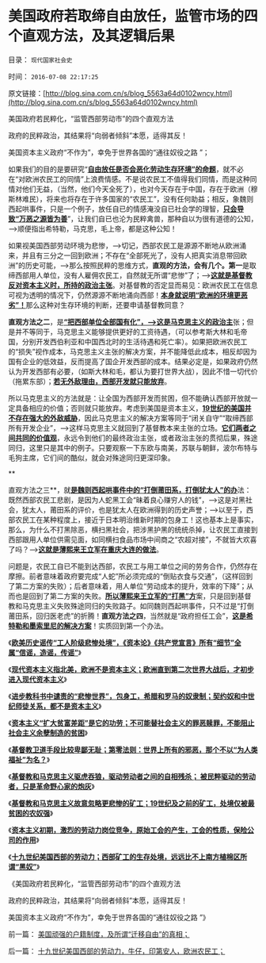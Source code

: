 # 美国政府若取缔自由放任，监管市场的四个直观方法，及其逻辑后果

目录： `现代国家社会史` 

时间： `2016-07-08 22:17:25` 

原文链接：[http://blog.sina.com.cn/s/blog_5563a64d0102wncy.html](http://blog.sina.com.cn/s/blog_5563a64d0102wncy.html)

美国政府若民粹化，“监管西部劳动市”的四个直观方法

政府的民粹政治，其结果将“向弱者倾斜”本愿，适得其反！

美国资本主义政府“不作为”，幸免于世界各国的“通往奴役之路 ”；

如果我们的目的是要研究“[**自由放任是否会恶化劳动生存环境”的命题**](../../../2016/6/22/自由放任的劳资市场，不能形成“资本家垄断工作，打压工资”.md)，就不必在“对欧洲农民工的同情”上浪费情感。不是说农民工不值得我们同情，而是这种同情对他们无益，（当然，他们今天全死了），也对今天存在于中国，存在于欧洲（穆斯林难民），将来也将存在于许多国家的“农民工”，没有任何助益；相反，象魏则西起哄事件，只是一个例子，放任自已的情感淹没自已社会学的理智，[**只会导致“万恶之源皆为善**](../../../2012/2/15/万恶之源皆为善；侵犯人权的人道主义.md)”，让我们自已也沦为民粹禽兽，那种自以为很有道德的公知，——>顺便指出希特勒，马克思，毛上帝，都是这种公知！

如果视美国西部劳动环境为悲惨，——>切记，西部农民工是源源不断地从欧洲涌来，并且有三分之一回到欧洲；不存在“全部死光了，没有人把真实消息带回欧洲”的历史可能，——>那么按照民粹的思维方式，**直观的方法，会有几个。第一**是取缔西部用人单位，没有人雇佣农民工，自然就无所谓“悲惨”了；——>[**这就是基督教反对资本主义时，所持的政治主张**](../../../2016/6/23/打压劳动力价格的，不是资本家，而是基督教.md)。对基督教的否定显而易见：欧洲农民工在信息可视为透明的情况下，仍然源源不断地涌向西部！[**本身就说明“欧洲的环境更恶劣”！**](../../../2016/6/27/“资本主义贫富差距，工人阶级水深火热”历史谣言的五点归纳.md)那么这种对生存环境的判断，还要申请基督教同意？

**直观方法之二**，是[**“把西部单位全部国有化”，——>这是马克思主义的政治主**](../../../2011/5/30/马克思主义消灭私有财产的“大慈悲心”.md)张；但是并不等同于，马克思主义能够提供更好的工资待遇，（可以参考斯大林和毛帝国，分别开发西伯利亚和中国西北时的生活待遇和死亡率）。如果把欧洲农民工的“损失”视作成本，马克思主义主张的解决方案，并不能降低此成本，相反却因为国有企业的低效益，反而提高了国企开发西部的成本。结果必定是，如果政府仍然认为开发西部有必要，（如斯大林和毛，都认为要打世界大战），因此不惜一切代价（拖累东部）；[**若无外敌理由，西部开发就只能放弃**](../../../2011/11/5/国企名“企”不是企业，国企是国防单位.md)。

所以马克思主义的方法就是：让全国为西部开发而贫困，但不能确认西部开放就一定具备相应的价值；否则就只能放弃。考虑到美国是资本主义，[**19世纪的美国并不存在强大的外敌威胁**](../../../2016/3/21/“地缘政治”是传统公有制“近种相残”文化的想当然；.md)，因此马克思主义的解决方案等同于“闭关自守”“取缔西部所有开发企业”，——>这样马克思主义就回到了基督教本来主张的立场。[**它们两者之间共同的价值观**](../../../2016/3/13/传统文化的心理阴暗，及反人类的潜意识；.md)，永远令到他们的最终政治主张，或者政治主张的贯彻后果，殊途同归，这里只是其中的例子。只要观察一下东欧与南美，苏联与朝鲜，波尔布特与毛狗主席，它们间的酷似，就会对殊途同归更深印象。

**

直观方法之三**，就[**是魏则西起哄事件中的“打倒莆田系，打倒犹太人”的办**](../../../2016/6/27/魏则西没有被欺骗，民粹折腾，让国人只能等死；.md)法：既然西部农民工悲剧，是因为人蛇黑工会“昧着良心赚穷人的钱”，——>这是对黑社会，犹太人，莆田系的评价，也是犹太人在欧洲得到的历史声誉；——>以至于，西部农民工在某种程度上，接近于日本明治维新时期的包身工！这也基本上是事实，那么，为什么不打黑除恶，横扫黑社会，把涉黑护黑的统统杀掉，让农民工直接到西部跟用人单位供需见面，如同横扫食品市场中间商之“农超对接”，不就皆大欢喜了吗？——>[**这就是薄熙来王立军在重庆大连的做法**](../../../2012/7/5/赵高新政，黑社会／打黑是恶性循环的政治炒作.md)。

问题是，农民工自已不能到达西部，农民工与用工单位之间的劳务合作，仍然存在摩擦。前者意味着政府要完成“人蛇”所必须完成的“倒贴衣食与交通”，（这样回到了第二方案的失败）；后者意味着，用人单位“劳动成本的提升，效率的下降”；从而也是回到了第二方案的失败。[**所以薄熙来王立军的“打黑”方**](../../../2009/10/11/可以定制的打黑.md)案，只是回到基督教和马克思主义失败殊途同归的失败路子。如同魏则西起哄事件，只不过是“打倒莆田系，回归医老虎”的折腾！**直观方法之四**，当然就是“政府担任工会”，[**这是希特勒和墨索里尼的解决方案**](../../../2015/10/9/专制不等价极权，专制政体的三种类型.md)！实质回到第一个办法。

《[**欧美历史谣传“工人阶级悲惨处境”，《资本论》《共产党宣言》所有“细节”全属“信谣，造谣，传谣”**](../../../2016/6/29/《资本论》《共产党宣言》所有“细节”全属“信谣，造谣，传谣”；.md)》

《[**现代资本主义指北美，欧洲不是资本主义；欧洲直到第二次世界大战后，才初步进入现代资本主义**](../../../2016/6/30/欧洲自古以为就是社会主义，从来不是资本主义社会.md)》

《[**进步教科书中谴责的“悲惨世界”，包身工，希腊和罗马的奴隶制；契约奴和中世纪师徒关系，都不是资本主义**](../../../2016/7/1/“自由放任的劳工制度”，堪称人类有史以来的“劳工天堂”.md)》

《[**资本主义“扩大贫富差距”是它的功劳；不可能替社会主义的罪恶赎罪，不能阻止社会主义余孽制造的贫困**](../../../2016/7/2/“贫富差距扩大”是资本主义的功劳，社会主义的罪恶；.md)》

《[**基督教卫道手段比较卑鄙无耻；第零法则：世界上所有的邪恶，那个不以“为人类福祉”为名？**](../../../2016/7/3/第零法则：世界上所有的邪恶，那个不以“为人类福祉”为名？.md)》

《[**基督教和马克思主义驱虎吞狼，驱动劳动者之间的自相残杀；
被民粹驱动的劳动者，只是革命野心家的炮灰**](../../../2016/7/4/基督教和马克思主义煽动的阶级斗争.md)》

《[**基督教和马克思主义故意忽略更悲惨的矿工；19世纪及之前的矿工，处境仅被最贫困的农奴强**](../../../2016/7/5/基督教和马克思主义故意忽略更悲惨的矿工.md)》

《[**资本主义初期，激烈的劳动力岗位竞争，原始工会的产生，工会的性质，保险公司的作用**](../../../2016/7/6/采矿的劳资博弈，“政府监管”间接激励了“人造矿难”；.md)》

《[**十九世纪美国西部的劳动力；西部矿工的生存处境，远远比不上南方植棉区所谓“黑奴”**](../../../2016/7/7/十九世纪美国西部的劳动力，牛仔，印第安人，欧洲农民工；.md)》

《美国政府若民粹化，“监管西部劳动市”的四个直观方法

政府的民粹政治，其结果将“向弱者倾斜”本愿，适得其反！

美国资本主义政府“不作为”，幸免于世界各国的“通往奴役之路 ”》

前一篇： [美国顽强的户籍制度，及所谓“迁移自由”的真相；](../../../2016/7/10/美国顽强的户籍制度，及所谓“迁移自由”的真相；.md)

后一篇： [十九世纪美国西部的劳动力，牛仔，印第安人，欧洲农民工；](../../../2016/7/7/十九世纪美国西部的劳动力，牛仔，印第安人，欧洲农民工；.md)

